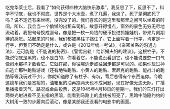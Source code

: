 吃完华莱士后，我看了“如何获得四种大脑快乐激素”。我反思了下，反思不了，科学不彻底，我也不彻底，世界是个大水壶，煮了几遍，我淡了。死了是彻底死了吗？说不定还有来世呢，没完没了的。我们喜欢的是这里和那里之间可以坐着的时间。所以，我会当一个偷懒的出租车司机，故意开得慢点，窗外的景色无穷无尽地流动着，我把句号换成逗号，像是把一枚一角钱的硬币投进抓娃娃机，带来片刻期待的感觉。站起来的时候，我们都被黑柱子挡住了。它上面写着一行字，肯定是一行字，但我们不确定是什么，或许是《2012年统一考试》，《亲密关系的沟通方法》，还可能是《不能说的秘密》、《警惕出轨！给新婚夫妇的建议》。这根柱子，不能说彻底是黑的，也不是白的，你看着它，不能说没看到它，也不能说要憋一口气像闷水那样才敢看它。它就在那，你往哪边走或往回走都是可以的。如果你玩过神庙逃亡那种跑酷游戏（还有地铁跑酷、小黄人的跑酷、索尼克的跑酷、能战斗的跑酷等等我玩过不少），你就知道除了有柱子、有坑，背后总得有个东西追你。今晚这趟车我们是宽裕的，油箱里的油再跑两天也不成问题，现在好像无边无际。广播里播报着天气、路况或金曲投票，这是1945年4月18日的星期一。我们的车灯打出两束光射进看不见五指的黑暗，能看到马路上的虚线被照亮了，黑暗中隐隐约约的大树用一致的步履向后滚动，像是某部我还没看的电影中的画面。
